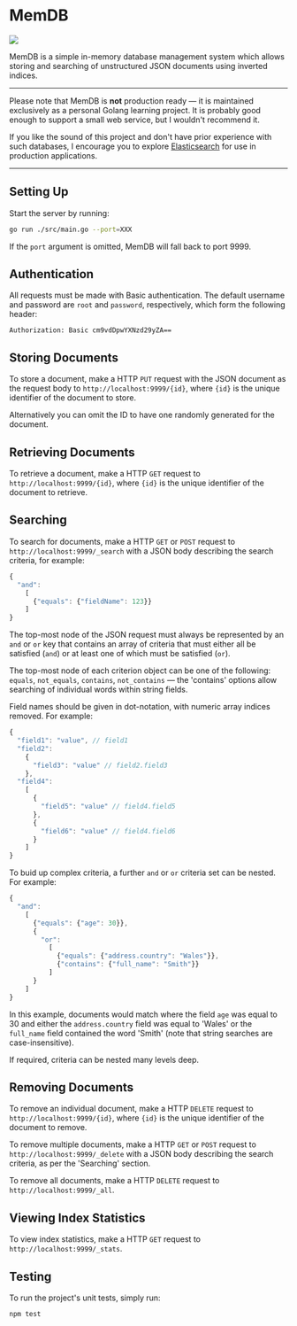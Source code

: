# MemDB

![](https://travis-ci.org/D-L-M/mem-db.svg?branch=master)

MemDB is a simple in-memory database management system which allows storing and searching of unstructured JSON documents using inverted indices.

---

Please note that MemDB is **not** production ready — it is maintained exclusively as a personal Golang learning project. It is probably good enough to support a small web service, but I wouldn't recommend it.

If you like the sound of this project and don't have prior experience with such databases, I encourage you to explore [Elasticsearch](https://www.elastic.co/products/elasticsearch) for use in production applications.

---

## Setting Up

Start the server by running:

```bash
go run ./src/main.go --port=XXX
```

If the `port` argument is omitted, MemDB will fall back to port 9999.

## Authentication

All requests must be made with Basic authentication. The default username and password are `root` and `password`, respectively, which form the following header:

```
Authorization: Basic cm9vdDpwYXNzd29yZA==
```

## Storing Documents

To store a document, make a HTTP `PUT` request with the JSON document as the request body to `http://localhost:9999/{id}`, where `{id}` is the unique identifier of the document to store.

Alternatively you can omit the ID to have one randomly generated for the document.

## Retrieving Documents

To retrieve a document, make a HTTP `GET` request to `http://localhost:9999/{id}`, where `{id}` is the unique identifier of the document to retrieve.

## Searching

To search for documents, make a HTTP `GET` or `POST` request to `http://localhost:9999/_search` with a JSON body describing the search criteria, for example:

```javascript
{
  "and":
    [
      {"equals": {"fieldName": 123}}
    ]
}
```

The top-most node of the JSON request must always be represented by an `and` or `or` key that contains an array of criteria that must either all be satisfied (`and`) or at least one of which must be satisfied (`or`).

The top-most node of each criterion object can be one of the following: `equals`, `not_equals`, `contains`, `not_contains` — the 'contains' options allow searching of individual words within string fields.

Field names should be given in dot-notation, with numeric array indices removed. For example:

```javascript
{
  "field1": "value", // field1
  "field2":
    {
      "field3": "value" // field2.field3
    },
  "field4":
    [
      {
        "field5": "value" // field4.field5
      },
      {
        "field6": "value" // field4.field6
      }
    ]
}
```

To buid up complex criteria, a further `and` or `or` criteria set can be nested. For example:

```javascript
{
  "and":
    [
      {"equals": {"age": 30}},
      {
        "or":
          [
            {"equals": {"address.country": "Wales"}},
            {"contains": {"full_name": "Smith"}}
          ]
      }
    ]
}
```

In this example, documents would match where the field `age` was equal to 30 and either the `address.country` field was equal to 'Wales' or the `full_name` field contained the word 'Smith' (note that string searches are case-insensitive).

If required, criteria can be nested many levels deep.

## Removing Documents

To remove an individual document, make a HTTP `DELETE` request to `http://localhost:9999/{id}`, where `{id}` is the unique identifier of the document to remove.

To remove multiple documents, make a HTTP `GET` or `POST` request to `http://localhost:9999/_delete` with a JSON body describing the search criteria, as per the 'Searching' section.

To remove all documents, make a HTTP `DELETE` request to `http://localhost:9999/_all`.

## Viewing Index Statistics

To view index statistics, make a HTTP `GET` request to `http://localhost:9999/_stats`.

## Testing

To run the project's unit tests, simply run:

```bash
npm test
```